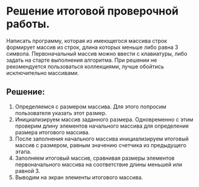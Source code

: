 # Решение итоговой проверочной работы.
Написать программу, которая из имеющегося массива строк формирует массив из строк, длина которых меньше либо равна 3 символа. Первоначальный массив можно ввести с клавиатуры, либо задать на старте выполнения алгоритма. При решении не рекомендуется пользоваться коллекциями, лучше обойтись исключительно массивами.
## Решение:
1. Определяемся с размером массива. Для этого попросим пользователя указать этот размер.
2. Инициализируем массив заданного размера. Одновременно с этим проверим длину элементов начального массива для определения размера итогового массива.
3. После заполнения начального массива инициализируем итоговый массив с размером, равным значению счетчика из предыдущего этапа.
4. Заполняем итоговый массив, сравнивая размеры элементов первоначального массива на соответствие длины меньшей или равной 3.
5. Выводим на экран элементы итогового массива.
